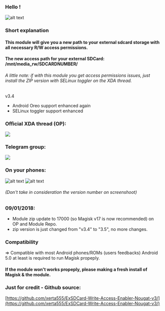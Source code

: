 ### Hello !

![alt text](https://image.ibb.co/cdgBzx/401005microsdcardicon66397.png "Logo ExSDCard")

### Short explanation
#### This module will give you a new path to your external sdcard storage with all necessary R/W access permissions.

#### The new access path for your external SDCard: /mnt/media_rw/SDCARDNUMBER/

###### A little note: if with this module you get access permissions issues, just install the ZIP version with SELinux toggler on the XDA thread.

v3.4
- Android Oreo support enhanced again
- SELinux toggler support enhanced

### Official XDA thread (OP):
<a href="https://forum.xda-developers.com/apps/magisk/module-exsdcard-write-access-enabler-t3670428"><img src="https://img.shields.io/badge/XDA-Thread-yellow.svg?longCache=true&style=flat-square"></a><br />

### Telegram group:
<a href="https://t.me/exsdcard"><img src="https://img.shields.io/badge/Telegram-Channel-blue.svg?longCache=true&style=flat-square"></a><br />

### On your phones:
![alt text](https://image.ibb.co/hRkRXH/435669_Screenshot20171008172017.png "SCR_Onyourphone1")
![alt text](https://image.ibb.co/h9rYCH/944605_Screenshot20170909143851.png "SCR_Onyourphone2")
###### (Don't take in consideration the version number on screenshoot)

### 09/01/2018:
- Module zip update to 17000 (so Magisk v17 is now recommended) on OP and Module Repo.
- zip version is just changed from "v3.4" to "3.5", no more changes.


### Compatibility
=> Compatible with most Android phones/ROMs (users feedbacks)
Android 5.0 at least is required to run Magisk propeply.


#### If the module won't works propeply, please making a fresh install of Magisk & the module.


### Just for credit - Github source: <br />
[https://github.com/xerta555/ExSDCard-Write-Access-Enabler-Nougat-v3/](https://github.com/xerta555/ExSDCard-Write-Access-Enabler-Nougat-v3/)
